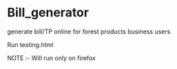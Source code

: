 # Bill_generator
generate bill/TP online for forest products business users

Run testing.html 

NOTE :- Will run only on firefox
